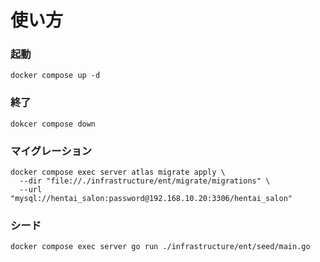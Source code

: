 # 使い方

### 起動

```
docker compose up -d
```

### 終了

```
dokcer compose down

```

### マイグレーション

```
docker compose exec server atlas migrate apply \
  --dir "file://./infrastructure/ent/migrate/migrations" \
  --url "mysql://hentai_salon:password@192.168.10.20:3306/hentai_salon"
```

### シード

```
docker compose exec server go run ./infrastructure/ent/seed/main.go
```
